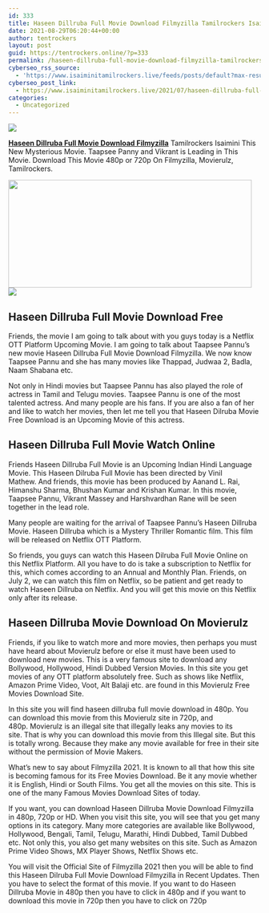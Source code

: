 ```yaml
---
id: 333
title: Haseen Dillruba Full Movie Download Filmyzilla Tamilrockers Isaimini
date: 2021-08-29T06:20:44+00:00
author: tentrockers
layout: post
guid: https://tentrockers.online/?p=333
permalink: /haseen-dillruba-full-movie-download-filmyzilla-tamilrockers-isaimini/
cyberseo_rss_source:
  - 'https://www.isaiminitamilrockers.live/feeds/posts/default?max-results=150&start-index=1'
cyberseo_post_link:
  - https://www.isaiminitamilrockers.live/2021/07/haseen-dillruba-full-movie-download.html
categories:
  - Uncategorized
---
```

<div class="media_block">
  <img src="https://1.bp.blogspot.com/-gLBFn_BRMG8/YN3Xp-vYRKI/AAAAAAAAA-Y/Ru63mbkRpQkN2aJDS22EFJNejaYlr9-qgCLcBGAsYHQ/s72-w486-h215-c/Haseen-Dillruba-Full-Movie-Download.jpg" class="media_thumbnail" />
</div>

<meta content="Haseen Dillruba Full Movie Download Filmyzilla Tamilrockers Isaimini This New Mysterious Movie. Taapsee Panny and Vikrant is Leading in Thi..." name="twitter:description" />

  


<center>
</center>

[**Haseen Dillruba Full Movie Download Filmyzilla**](https://www.tamilrockers.co.nz/haseen-dillruba-full-movie-download-tamilrockers/) Tamilrockers Isaimini This New Mysterious Movie. Taapsee Panny and Vikrant is Leading in This Movie. Download This Movie 480p or 720p On Filmyzilla, Movierulz, Tamilrockers.

<div class="separator">
  <a href="https://www.tamilrockers.co.nz/haseen-dillruba-full-movie-download-tamilrockers/"><img loading="lazy" border="0" data-original-height="720" data-original-width="1280" height="215" src="https://1.bp.blogspot.com/-gLBFn_BRMG8/YN3Xp-vYRKI/AAAAAAAAA-Y/Ru63mbkRpQkN2aJDS22EFJNejaYlr9-qgCLcBGAsYHQ/w486-h215/Haseen-Dillruba-Full-Movie-Download.jpg" width="486" /></a>
</div>



<div class="separator">
  <a href="https://bonepa.com/1d8ec7348b/2b6fd1dd06/?placementName=default"><img border="0" data-original-height="250" data-original-width="300" src="https://1.bp.blogspot.com/-nfbzYVobUik/YMlpOerzdgI/AAAAAAAAA3Y/aAupsOUs_WMY6Lv7R1OtZhI6OqaRh-YAwCPcBGAYYCw/s0/e854879156f0849f3d27a89db88ed039.png" /></a>
</div>

## Haseen Dillruba Full Movie Download Free

Friends, the movie I am going to talk about with you guys today is a Netflix OTT Platform Upcoming Movie.&nbsp;I am going to talk about Taapsee Pannu&#8217;s new movie Haseen Dillruba Full Movie Download Filmyzilla.&nbsp;We now know Taapsee Pannu and she has many movies like Thappad, Judwaa 2, Badla, Naam Shabana etc.&nbsp;

Not only in Hindi movies but Taapsee Pannu has also played the role of actress in Tamil and Telugu movies.&nbsp;Taapsee Pannu is one of the most talented actress.&nbsp;And many people are his fans.&nbsp;If you are also a fan of her and like to watch her movies, then let me tell you that Haseen Dilruba Movie Free Download is an Upcoming Movie of this actress.

## Haseen Dillruba Full Movie Watch Online

Friends Haseen Dillruba Full Movie is an Upcoming Indian Hindi Language Movie.&nbsp;This Haseen Dilruba Full Movie has been directed by Vinil Mathew.&nbsp;And friends, this movie has been produced by Aanand L. Rai, Himanshu Sharma, Bhushan Kumar and Krishan Kumar.&nbsp;In this movie, Taapsee Pannu, Vikrant Massey and Harshvardhan Rane will be seen together in the lead role.

Many people are waiting for the arrival of Taapsee Pannu&#8217;s Haseen Dillruba Movie.&nbsp;Haseen Dillruba which is a Mystery Thriller Romantic film.&nbsp;This film will be released on Netflix OTT Platform.&nbsp;

So friends, you guys can watch this Haseen Dilruba Full Movie Online on this Netflix Platform.&nbsp;All you have to do is take a subscription to Netflix for this, which comes according to an Annual and Monthly Plan.&nbsp;<span class="goog-text-highlight">Friends, on July 2, we can watch this film on Netflix, so be patient and get ready to watch Haseen Dillruba on Netflix.&nbsp;</span>And you will get this movie on this Netflix only after its release.&nbsp;

## Haseen Dillruba Movie Download On Movierulz&nbsp;

Friends, if you like to watch more and more movies, then perhaps you must have heard about Movierulz before or else it must have been used to download new movies.&nbsp;This is a very famous site to download any Bollywood, Hollywood, Hindi Dubbed Version Movies.&nbsp;In this site you get movies of any OTT platform absolutely free.&nbsp;Such as shows like Netflix, Amazon Prime Video, Voot, Alt Balaji etc. are found in this Movierulz Free Movies Download Site.

In this site you will find haseen dillruba full movie download in 480p.&nbsp;You can download this movie from this Movierulz site in 720p, and 480p.&nbsp;Movierulz is an illegal site that illegally leaks any movies to its site.&nbsp;That is why you can download this movie from this Illegal site.&nbsp;But this is totally wrong.&nbsp;Because they make any movie available for free in their site without the permission of Movie Makers.&nbsp;

What&#8217;s new to say about Filmyzilla 2021.&nbsp;It is known to all that how this site is becoming famous for its Free Movies Download.&nbsp;Be it any movie whether it is English, Hindi or South Films.&nbsp;You get all the movies on this site.&nbsp;This is one of the many Famous Movies Download Sites of today.&nbsp;

If you want, you can download Haseen Dillruba Movie Download Filmyzilla in 480p, 720p or HD.&nbsp;When you visit this site, you will see that you get many options in its category.&nbsp;Many more categories are available like Bollywood, Hollywood, Bengali, Tamil, Telugu, Marathi, Hindi Dubbed, Tamil Dubbed etc.&nbsp;Not only this, you also get many websites on this site.&nbsp;Such as Amazon Prime Video Shows, MX Player Shows, Netflix Shows etc.&nbsp;

<span>You will visit the Official Site of Filmyzilla 2021 then you will be able to find this Haseen Dilruba Full Movie Download Filmyzilla in Recent Updates.&nbsp;</span>Then you have to select the format of this movie.&nbsp;If you want to do Haseen Dillruba Movie in 480p then you have to click in 480p and if you want to download this movie in 720p then you have to click on 720p

<center>
</center>